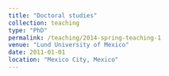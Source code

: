 ```yaml
---
title: "Doctoral studies"
collection: teaching
type: "PhD"
permalink: /teaching/2014-spring-teaching-1
venue: "Lund University of Mexico"
date: 2011-01-01
location: "Mexico City, Mexico"
---
```

